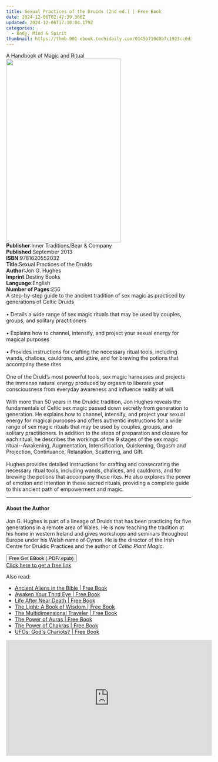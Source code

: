 ```yaml
---
title: Sexual Practices of the Druids (2nd ed.) | Free Book
date: 2024-12-06T02:47:39.366Z
updated: 2024-12-06T17:18:04.179Z
categories:
  - Body, Mind & Spirit
thumbnail: https://thmb-001-ebook.techidaily.com/0145b710d8b7c1923cc6d30798bd81ad59b7ee1a1e05e8a2484498bc61474bdf.jpg
---
```

<main id="book-container">
  <div class="flex flex-col">
    <div class="book-brief flex-1 py-6 px-4 sm:p-6 md:py-10 md:px-8">
      <!-- brief-->
      <div class="book-brief-main">A Handbook of Magic and Ritual</div>
    </div>
    <div
      class="book-meta-info flex-1 grid gap-4 col-start-1 col-end-3 row-start-1 sm:mb-6 sm:grid-cols-4 lg:gap-6 lg:col-start-2 lg:row-end-6 lg:row-span-6 lg:mb-0"
    >
      <div
        class="book-meta-info-left place-content-center mt-4 p-4 text-sm leading-6 col-start-2 col-span-2 dark:text-slate-400"
      >
        <img
          class="w-full h-500 object-cover rounded-lg sm:h-255 sm:col-span-2 lg:col-span-full"
          src="https://img-001-ebook.techidaily.com/d0e7815fa309ec00d15b3619dc0f6fc9eaf936269d4bed9e15e8630ad39a7654.jpg"
          alt=""
          width="312"
          height="500"
        />
      </div>
      <div
        class="book-meta-info-right mt-2 col-start-1 row-start-2 col-span-3 self-center"
      >
        <!-- meta data  -->
        <div class="flex flex-col px-4 md:px-8">
          <div class="flex-1">
            <strong>Publisher</strong>:<span class="px-2"
              >Inner Traditions/Bear &amp; Company</span
            >
          </div>
          <div class="flex-1">
            <strong>Published</strong>:<span class="px-2">September 2013</span>
          </div>
          <div class="flex-1">
            <strong>ISBN</strong>:<span class="px-2">9781620552032</span>
          </div>
          <div class="flex-1">
            <strong>Title</strong>:<span class="px-2"
              >Sexual Practices of the Druids</span
            >
          </div>
          <div class="flex-1">
            <strong>Author</strong>:<span class="px-2">Jon G. Hughes</span>
          </div>
          <div class="flex-1">
            <strong>Imprint</strong>:<span class="px-2">Destiny Books</span>
          </div>
          <div class="flex-1">
            <strong>Language</strong>:<span class="px-2">English</span>
          </div>
          <div class="flex-1">
            <strong>Number of Pages</strong>:<span class="px-2">256</span>
          </div>
        </div>
      </div>
    </div>
    <div class="book-description flex-1 py-6 px-4 sm:p-6 md:py-10 md:px-8">
      <div class="book-description-main">
        <div accordion-content="" id="description">
          A step-by-step guide to the ancient tradition of sex magic as
          practiced by generations of Celtic Druids <br />
          <br />• Details a wide range of sex magic rituals that may be used by
          couples, groups, and solitary practitioners <br />
          <br />• Explains how to channel, intensify, and project your sexual
          energy for magical purposes <br />
          <br />• Provides instructions for crafting the necessary ritual tools,
          including wands, chalices, cauldrons, and attire, and for brewing the
          potions that accompany these rites <br />
          <br />One of the Druid’s most powerful tools, sex magic harnesses and
          projects the immense natural energy produced by orgasm to liberate
          your consciousness from everyday awareness and influence reality at
          will. <br />
          <br />With more than 50 years in the Druidic tradition, Jon Hughes
          reveals the fundamentals of Celtic sex magic passed down secretly from
          generation to generation. He explains how to channel, intensify, and
          project your sexual energy for magical purposes and offers authentic
          instructions for a wide range of sex magic rituals that may be used by
          couples, groups, and solitary practitioners. In addition to the steps
          of preparation and closure for each ritual, he describes the workings
          of the 9 stages of the sex magic ritual--Awakening, Augmentation,
          Intensification, Quickening, Orgasm and Projection, Continuance,
          Relaxation, Scattering, and Gift. <br />
          <br />Hughes provides detailed instructions for crafting and
          consecrating the necessary ritual tools, including wands, chalices,
          and cauldrons, and for brewing the potions that accompany these rites.
          He also explores the power of emotion and intention in these sacred
          rituals, providing a complete guide to this ancient path of
          empowerment and magic.
        </div>
        <div class="accordion-fader"></div>
      </div>
    </div>
    <div class="book-excerpts flex-1 py-6 px-4 sm:p-6 md:py-10 md:px-8">
      <!-- excerpts-->
      <div class="book-excerpts-main">
        <hr />
        <h4 class="placeholder placeholder-heading">
          <span>About the Author</span>
        </h4>
        <p>
          Jon G. Hughes is part of a lineage of Druids that has been practicing
          for five generations in a remote area of Wales. He is now teaching the
          tradition at his home in western Ireland and gives workshops and
          seminars throughout Europe under his Welsh name of Cynon. He is the
          director of the Irish Centre for Druidic Practices and the author of
          <i>Celtic Plant Magic</i>.
        </p>
      </div>
    </div>
    <div
      class="book-about-author flex-1 py-6 px-4 sm:p-6 md:py-10 md:px-8"
    ></div>
    <div class="book-free-get flex-1 py-6 px-4 sm:p-6 md:py-10 md:px-8">
      <button
        id="btn-free-get"
        class="bg-blue-500 hover:bg-blue-700 text-white font-bold py-2 px-4 rounded"
      >
        Free Get EBook (.PDF/.epub)
      </button>
      <div id="countdown-display" class="px-2 text-lg mt-2"></div>
      <a
        id="free-link"
        class="hidden bg-blue-500 hover:bg-blue-700 text-white font-bold py-2 px-4 rounded"
        href="https://www.ebooks.com/en-us/book/95782766/sexual-practices-of-the-druids/jon-g-hughes/"
        target="_blank"
        >Click here to get a free link</a
      >
    </div>
    <script>
      let countdownTime = 0;
      let countdownInterval = null;
      document
        .getElementById('btn-free-get')
        .addEventListener('click', startCountdown);
      function startCountdown() {
        countdownTime = new Date().getTime() + 60000 * 3;
        countdownInterval = setInterval(updateCountdown, 1000);
        document.getElementById('btn-free-get').disabled = true;
        document
          .getElementById('btn-free-get')
          .classList.add('bg-gray-500', 'cursor-not-allowed');
      }
      function updateCountdown() {
        let currentTime = new Date().getTime();
        let timeLeft = countdownTime - currentTime;
        let secondsLeft = Math.floor(timeLeft / 1000);
        document.getElementById('countdown-display').innerHTML =
          `Remaining time: ${secondsLeft} seconds.`;
        if (secondsLeft <= 0) {
          clearInterval(countdownInterval);
          document.getElementById('btn-free-get').classList.add('hidden');
          document.getElementById('free-link').classList.remove('hidden');
          document.getElementById('countdown-display').innerHTML = '';
        }
      }
    </script>
  </div>
</main>

<ins class="adsbygoogle"
      style="display:block"
      data-ad-client="ca-pub-7571918770474297"
      data-ad-slot="8358498916"
      data-ad-format="auto"
      data-full-width-responsive="true"></ins>
    

<span class="atpl-alsoreadstyle">Also read:</span>
<div><ul>
<li><a href="https://novels-ebooks.techidaily.com/138621224-9781632658913-ancient-aliens-in-the-bible/"><u>Ancient Aliens in the Bible | Free Book</u></a></li>
<li><a href="https://novels-ebooks.techidaily.com/138621235-9781601633897-awaken-your-third-eye/"><u>Awaken Your Third Eye | Free Book</u></a></li>
<li><a href="https://novels-ebooks.techidaily.com/138621225-9781632659743-life-after-near-death/"><u>Life After Near Death | Free Book</u></a></li>
<li><a href="https://novels-ebooks.techidaily.com/138621229-9781601634320-the-light-a-book-of-wisdom/"><u>The Light: A Book of Wisdom | Free Book</u></a></li>
<li><a href="https://novels-ebooks.techidaily.com/138621227-9781601634054-the-multidimensional-traveler/"><u>The Multidimensional Traveler | Free Book</u></a></li>
<li><a href="https://novels-ebooks.techidaily.com/138621239-9781601635020-the-power-of-auras/"><u>The Power of Auras | Free Book</u></a></li>
<li><a href="https://novels-ebooks.techidaily.com/138621240-9781601635013-the-power-of-chakras/"><u>The Power of Chakras | Free Book</u></a></li>
<li><a href="https://novels-ebooks.techidaily.com/138621234-9781601634689-ufos-gods-chariots/"><u>UFOs: God's Chariots? | Free Book</u></a></li>
</ul></div>

<!-- affiliate ads begin -->
<iframe width="560" height="315" src="https://www.youtube.com/embed/Rxyki8-Y630?si=dHLkIxG59zdlZeN0" title="YouTube video player" frameborder="0" allow="accelerometer; autoplay; clipboard-write; encrypted-media; gyroscope; picture-in-picture; web-share" referrerpolicy="strict-origin-when-cross-origin" allowfullscreen></iframe>
<!-- affiliate ads end -->

